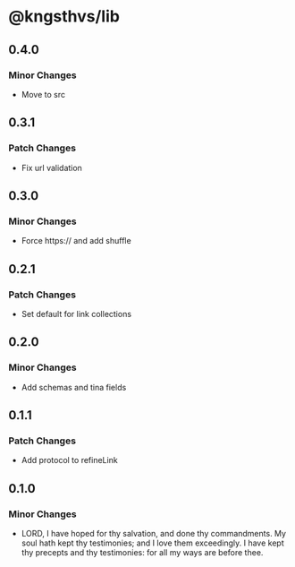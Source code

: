 # @kngsthvs/lib

## 0.4.0

### Minor Changes

- Move to src

## 0.3.1

### Patch Changes

- Fix url validation

## 0.3.0

### Minor Changes

- Force https:// and add shuffle

## 0.2.1

### Patch Changes

- Set default for link collections

## 0.2.0

### Minor Changes

- Add schemas and tina fields

## 0.1.1

### Patch Changes

- Add protocol to refineLink

## 0.1.0

### Minor Changes

- LORD, I have hoped for thy salvation, and done thy commandments. My soul hath kept thy testimonies; and I love them exceedingly. I have kept thy precepts and thy testimonies: for all my ways are before thee.
